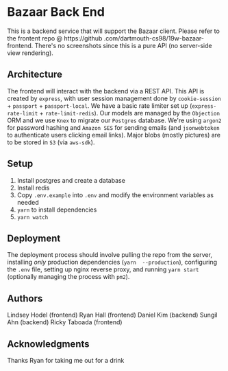 # Bazaar Back End

This is a backend service that will support the Bazaar client. Please refer to the frontent repo @ https://github
.com/dartmouth-cs98/19w-bazaar-frontend. There's no screenshots since this is a pure API (no server-side view 
rendering).

## Architecture

The frontend will interact with the backend via a REST API. This API is created by `express`, with user session 
management done by 
`cookie-session` + `passport` + `passport-local`. We have a basic rate limiter set up (`express-rate-limit` + 
`rate-limit-redis`). Our models are managed by the `Objection` ORM and we use `Knex` to migrate our `Postgres` database. We're 
using `argon2` for password hashing and `Amazon SES` for sending emails (and `jsonwebtoken` to authenticate users clicking 
email links). Major blobs 
(mostly pictures) are to be stored 
in `S3` (via `aws-sdk`).

## Setup

1. Install postgres and create a database
2. Install redis
3. Copy `.env.example` into `.env` and modify the environment variables as needed
4. `yarn` to install dependencies
5. `yarn watch`

## Deployment

The deployment 
process should involve pulling the repo from the server, installing *only* production dependencies (`yarn 
--production`), configuring the `.env` file, setting up nginx reverse proxy, and running `yarn start` (optionally 
managing the process with `pm2`).

## Authors

Lindsey Hodel (frontend)
Ryan Hall (frontend)
Daniel Kim (backend)
Sungil Ahn (backend)
Ricky Taboada (frontend)

## Acknowledgments

Thanks Ryan for taking me out for a drink
